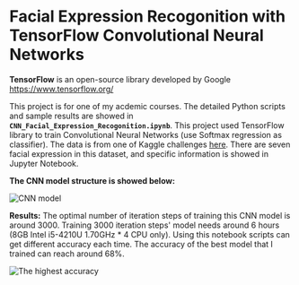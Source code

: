 # Facial Expression Recogonition with TensorFlow Convolutional Neural Networks

**TensorFlow** is an open-source library developed by Google <https://www.tensorflow.org/>

This project is for one of my acdemic courses. The detailed Python scripts and sample results are showed in **`CNN_Facial_Expression_Recogonition.ipynb`**. This project used TensorFlow library to train Convolutional Neural Networks (use Softmax regression as classifier). The data is from one of Kaggle challenges [here](https://www.kaggle.com/c/challenges-in-representation-learning-facial-expression-recognition-challenge/data). There are seven facial expression in this dataset, and specific information is showed in Jupyter Notebook.


**The CNN model structure is showed below:**

![CNN model](https://github.com/Hanzhuo/Facial-Expression-Recognition-with-TensorFlow-Convolutional-Neural-Networks/blob/master/ImageDocument/cnn_flow.png)

**Results:**
The optimal number of iteration steps of training this CNN model is around 3000. Training 3000 iteration steps' model needs around 6 hours (8GB Intel i5-4210U 1.70GHz * 4 CPU only). Using this notebook scripts can get different accuracy each time. The accuracy of the best model that I trained can reach around 68%. 

![The highest accuracy](https://github.com/Hanzhuo/Facial-Expression-Recognition-with-TensorFlow-Convolutional-Neural-Networks/blob/master/ImageDocument/accuracy_68%25.png)
